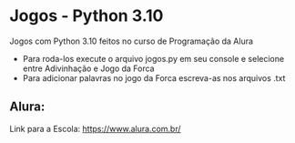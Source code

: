 # Jogos - Python 3.10
Jogos com Python 3.10 feitos no curso de Programação da Alura
  - Para roda-los execute o arquivo jogos.py em seu console e selecione entre Adivinhação e Jogo da Forca
  - Para adicionar palavras no jogo da Forca escreva-as nos arquivos .txt
## Alura:
Link para a Escola: https://www.alura.com.br/

